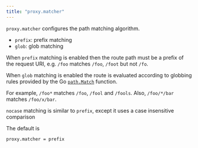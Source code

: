 ```yaml
---
title: "proxy.matcher"
---
```



`proxy.matcher` configures the path matching algorithm.

* `prefix`: prefix matching
* `glob`:  glob matching

When `prefix` matching is enabled then the route path must be a
prefix of the request URI, e.g. `/foo` matches `/foo`, `/foot` but
not `/fo`.

When `glob` matching is enabled the route is evaluated according to
globbing rules provided by the Go [`path.Match`](https://golang.org/pkg/path/#Match)
function.

For example, `/foo*` matches `/foo`, `/fool` and `/fools`. Also, `/foo/*/bar`
matches `/foo/x/bar`.

`nocase` matching is similar to `prefix`, except it uses a case insensitive comparison

The default is

    proxy.matcher = prefix
